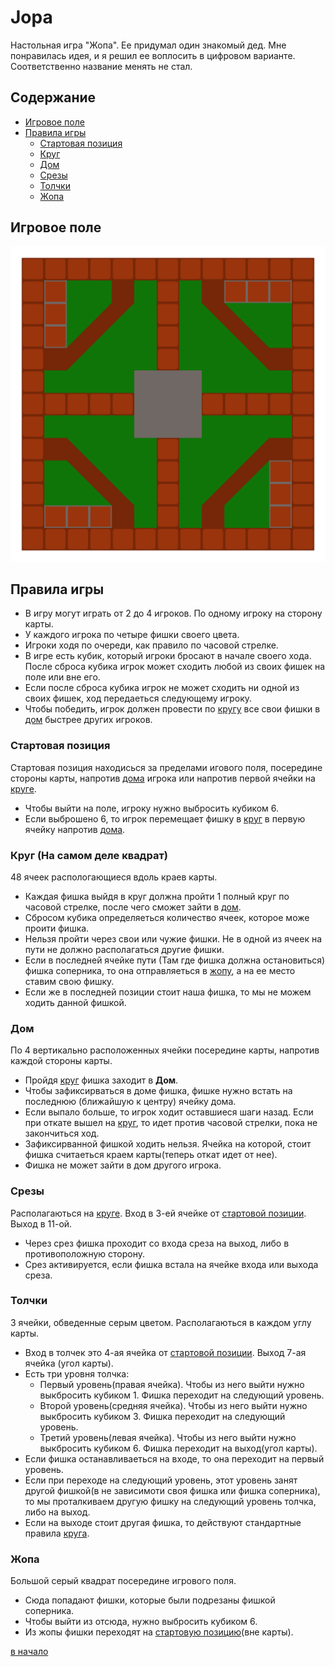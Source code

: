 <a name="Начало"></a>
# Jopa
Настольная игра "Жопа". Ее придумал один знакомый дед. Мне понравилась идея, и я решил ее воплосить в цифровом варианте. Соответственно название менять не стал.

## Содержание

- [Игровое поле](#Игровое_поле)
- [Правила игры](#Правила_игры)
    - [Стартовая позиция](#Стартовая_позиция)
    - [Круг](#Круг)
    - [Дом](#Дом)
    - [Срезы](#Срезы)
    - [Толчки](#Толчки)
    - [Жопа](#Жопа)

<a name="Игровое_поле"></a>
## Игровое поле

![Тут должно быть игровое поле](https://raw.githubusercontent.com/nikbun/Jopa/master/Assets/Images/Card.png "Игровое поле")

<a name="Правила_игры"></a>
## Правила игры

- В игру могут играть от 2 до 4 игроков. По одному игроку на сторону карты.
- У каждого игрока по четыре фишки своего цвета.
- Игроки ходя по очереди, как правило по часовой стрелке.
- В игре есть кубик, который игроки бросают в начале своего хода. После сброса кубика игрок может сходить любой из своих фишек на поле или вне его.
- Если после сброса кубика игрок не может сходить ни одной из своих фишек, ход передаеться следующему игроку.
- Чтобы победить, игрок должен провести по [кругу](#Круг) все свои фишки в [дом](#Дом) быстрее других игроков.

<a name="Стартовая_позиция"></a>
### Стартовая позиция
Стартовая позиция находисься за пределами игового поля, посередине стороны карты, напротив [дома](#Дом) игрока или напротив первой ячейки на [круге](#Круг).

- Чтобы выйти на поле, игроку нужно выбросить кубиком 6.
- Если выброшено 6, то игрок перемещает фишку в [круг](#Круг) в первую ячейку напротив [дома](#Дом).

<a name="Круг"></a>
### Круг (На самом деле квадрат)
48 ячеек распологающиеся вдоль краев карты.

- Каждая фишка выйдя в круг должна пройти 1 полный круг по часовой стрелке, после чего сможет зайти в [дом](#Дом).
- Сбросом кубика определяеться количество ячеек, которое може проити фишка.
- Нельзя пройти через свои или чужие фишки. Не в одной из ячеек на пути не должно располагаться другие фишки.
- Если в последней ячейке пути (Там где фишка должна остановиться) фишка соперника, то она отправляеться в [жопу](#Жопа), а на ее место ставим свою фишку. 
- Если же в последней позиции стоит наша фишка, то мы не можем ходить данной фишкой.

<a name="Дом"></a>
### Дом
По 4 вертикально расположенных ячейки посередине карты, напротив каждой стороны карты.

- Пройдя [круг](#Круг) фишка заходит в **Дом**.
- Чтобы зафиксирваться в доме фишка, фишке нужно встать на последнюю (ближайшую к центру) ячейку дома.
- Если выпало больше, то игрок ходит оставшиеся шаги назад. Если при откате вышел на [круг](#Круг), то идет против часовой стрелки, пока не закончиться ход.
- Зафиксирванной фишкой ходить нельзя. Ячейка на которой, стоит фишка считаеться краем карты(теперь откат идет от нее).
- Фишка не может зайти в дом другого игрока.

<a name="Срезы"></a>
### Срезы
Располагаються на [круге](#Круг). Вход в 3-ей ячейке от [стартовой позиции](#Стартовая_позиция). Выход в 11-ой.

- Через срез фишка проходит со входа среза на выход, либо в противоположную сторону.
- Срез активируется, если фишка встала на ячейке входа или выхода среза.

<a name="Толчки"></a>
### Толчки
3 ячейки, обведенные серым цветом. Располагаються в каждом углу карты.

- Вход в толчек это 4-ая ячейка от [стартовой позиции](#Стартовая_позиция). Выход 7-ая ячейка (угол карты).
- Есть три уровня толчка:
    - Первый уровень(правая ячейка). Чтобы из него выйти нужно выкбросить кубиком 1. Фишка переходит на следующий уровень.
    - Второй уровень(средняя ячейка). Чтобы из него выйти нужно выкбросить кубиком 3. Фишка переходит на следующий уровень.
    - Третий уровень(левая ячейка). Чтобы из него выйти нужно выкбросить кубиком 6. Фишка переходит на выход(угол карты).
- Если фишка останавливаеться на входе, то она переходит на первый уровень.
- Если при переходе на следующий уровень, этот уровень занят другой фишкой(в не зависимоти своя фишка или фишка соперника), то мы проталкиваем другую фишку на следующий уровень толчка, либо на выход.
- Если на выходе стоит другая фишка, то действуют стандартные правила [круга](#Круг).

<a name="Жопа"></a>
### Жопа
Большой серый квадрат посередине игрового поля.

- Сюда попадают фишки, которые были подрезаны фишкой соперника.
- Чтобы выйти из отсюда, нужно выбросить кубиком 6.
- Из жопы фишки переходят  на [стартовую позицию](#Стартовая_позиция)(вне карты).


[в начало](#Начало)
